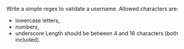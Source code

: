 Write a simple regex to validate a username. Allowed characters are:
- lowercase letters,
- numbers,
- underscore
Length should be between 4 and 16 characters (both included).